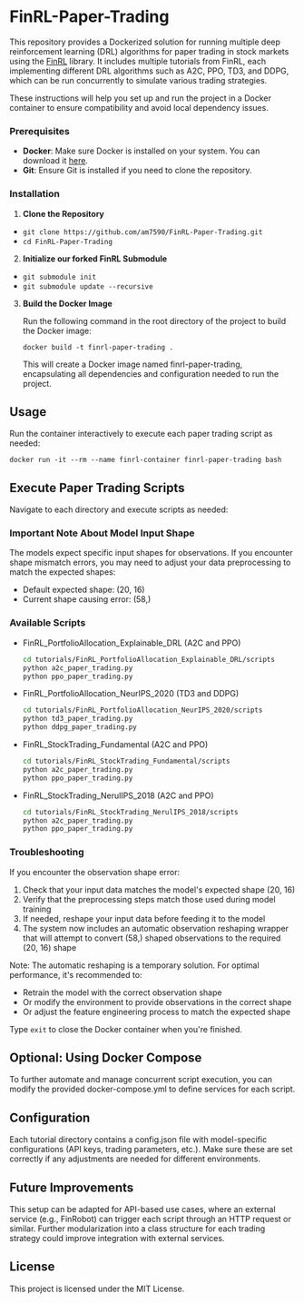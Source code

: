# FinRL-Paper-Trading

This repository provides a Dockerized solution for running multiple deep reinforcement learning (DRL) algorithms for paper trading in stock markets using the [FinRL](https://github.com/AI4Finance-Foundation/FinRL) library. It includes multiple tutorials from FinRL, each implementing different DRL algorithms such as A2C, PPO, TD3, and DDPG, which can be run concurrently to simulate various trading strategies. 

These instructions will help you set up and run the project in a Docker container to ensure compatibility and avoid local dependency issues.

### Prerequisites

- **Docker**: Make sure Docker is installed on your system. You can download it [here](https://www.docker.com/get-started).
- **Git**: Ensure Git is installed if you need to clone the repository.

### Installation

1. **Clone the Repository**
- `git clone https://github.com/am7590/FinRL-Paper-Trading.git`
- `cd FinRL-Paper-Trading`

2. **Initialize our forked FinRL Submodule**
- `git submodule init`
- `git submodule update --recursive`
   
3. **Build the Docker Image**

   Run the following command in the root directory of the project to build the Docker image:

   `docker build -t finrl-paper-trading .`

   This will create a Docker image named finrl-paper-trading, encapsulating all dependencies and configuration needed to run the project.

## Usage

   Run the container interactively to execute each paper trading script as needed:

   `docker run -it --rm --name finrl-container finrl-paper-trading bash`

## Execute Paper Trading Scripts
Navigate to each directory and execute scripts as needed:

### Important Note About Model Input Shape
The models expect specific input shapes for observations. If you encounter shape mismatch errors, you may need to adjust your data preprocessing to match the expected shapes:
- Default expected shape: (20, 16)
- Current shape causing error: (58,)

### Available Scripts

- FinRL_PortfolioAllocation_Explainable_DRL (A2C and PPO)
   ```bash
   cd tutorials/FinRL_PortfolioAllocation_Explainable_DRL/scripts
   python a2c_paper_trading.py
   python ppo_paper_trading.py
   ```

- FinRL_PortfolioAllocation_NeurIPS_2020 (TD3 and DDPG)
   ```bash
   cd tutorials/FinRL_PortfolioAllocation_NeurIPS_2020/scripts
   python td3_paper_trading.py
   python ddpg_paper_trading.py
   ```

- FinRL_StockTrading_Fundamental (A2C and PPO)
   ```bash
   cd tutorials/FinRL_StockTrading_Fundamental/scripts
   python a2c_paper_trading.py
   python ppo_paper_trading.py
   ```

- FinRL_StockTrading_NerulIPS_2018 (A2C and PPO)
   ```bash
   cd tutorials/FinRL_StockTrading_NerulIPS_2018/scripts
   python a2c_paper_trading.py
   python ppo_paper_trading.py
   ```

### Troubleshooting
If you encounter the observation shape error:
1. Check that your input data matches the model's expected shape (20, 16)
2. Verify that the preprocessing steps match those used during model training
3. If needed, reshape your input data before feeding it to the model
4. The system now includes an automatic observation reshaping wrapper that will attempt to convert (58,) shaped observations to the required (20, 16) shape

Note: The automatic reshaping is a temporary solution. For optimal performance, it's recommended to:
- Retrain the model with the correct observation shape
- Or modify the environment to provide observations in the correct shape
- Or adjust the feature engineering process to match the expected shape

Type `exit` to close the Docker container when you're finished.

## Optional: Using Docker Compose
To further automate and manage concurrent script execution, you can modify the provided docker-compose.yml to define services for each script.

## Configuration
Each tutorial directory contains a config.json file with model-specific configurations (API keys, trading parameters, etc.). Make sure these are set correctly if any adjustments are needed for different environments.

## Future Improvements
This setup can be adapted for API-based use cases, where an external service (e.g., FinRobot) can trigger each script through an HTTP request or similar. Further modularization into a class structure for each trading strategy could improve integration with external services.

## License
This project is licensed under the MIT License.
